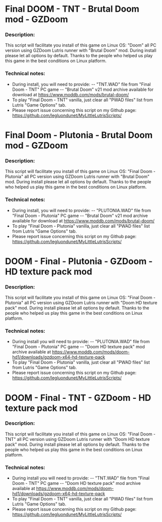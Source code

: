 # Final DOOM - TNT - Brutal Doom mod - GZDoom

### Description:
This script will facilitate you install of this game on Linux OS:
"Doom" all PC version using GZDoom Lutris runner with "Brutal Doom" mod.
During install please let all options by default.
Thanks to the people who helped us play this game in the best conditions on Linux platform.

### Technical notes:
- During install, you will need to provide:
-- "TNT.WAD" file from "Final Doom - TNT" PC game
-- "Brutal Doom" v21 mod archive available for download at https://www.moddb.com/mods/brutal-doom/
- To play "Final Doom - TNT" vanilla, just clear all "PWAD files" list from Lutris "Game Options" tab.
- Please report issue concerning this script on my Github page:
https://github.com/legluondunet/MyLittleLutrisScripts/


# Final Doom - Plutonia - Brutal Doom mod - GZDoom

### Description:
This script will facilitate you install of this game on Linux OS:
"Final Doom - Plutonia" all PC version using GZDoom Lutris runner with "Brutal Doom" mod.
During install please let all options by default.
Thanks to the people who helped us play this game in the best conditions on Linux platform.

### Technical notes:
- During install, you will need to provide:
-- "PLUTONIA.WAD" file from "Final Doom - Plutonia" PC game
-- "Brutal Doom" v21 mod archive available for download at https://www.moddb.com/mods/brutal-doom/
- To play "Final Doom - Plutonia" vanilla, just clear all "PWAD files" list from Lutris "Game Options" tab.
- Please report issue concerning this script on my Github page:
https://github.com/legluondunet/MyLittleLutrisScripts/


# DOOM - Final - Plutonia - GZDoom - HD texture pack mod

### Description:
This script will facilitate you install of this game on Linux OS:
"Final Doom - Plutonia" all PC version using GZDoom Lutris runner with "Doom HD texture pack" mod.
During install please let all options by default.
Thanks to the people who helped us play this game in the best conditions on Linux platform.

### Technical notes:
- During install you will need to provide:
-- "PLUTONIA.WAD" file from "Final Doom - Plutonia" PC game
-- "Doom HD texture pack" mod archive available at https://www.moddb.com/mods/doom-hd1/downloads/gzdoom-x64-hd-texture-pack
- To play "Final Doom - Plutonia" vanilla, just clear all "PWAD files" list from Lutris "Game Options" tab.
- Please report issue concerning this script on my Github page:
https://github.com/legluondunet/MyLittleLutrisScripts/

# DOOM - Final - TNT - GZDoom - HD texture pack mod

### Description:
This script will facilitate you install of this game on Linux OS:
"Final Doom - TNT" all PC version using GZDoom Lutris runner with "Doom HD texture pack" mod.
During install please let all options by default.
Thanks to the people who helped us play this game in the best conditions on Linux platform.

### Technical notes:
- During install you will need to provide:
-- "TNT.WAD" file from "Final Doom - TNT" PC game
-- "Doom HD texture pack" mod archive available at https://www.moddb.com/mods/doom-hd1/downloads/gzdoom-x64-hd-texture-pack
- To play "Final Doom - TNT" vanilla, just clear all "PWAD files" list from Lutris "Game Options" tab.
- Please report issue concerning this script on my Github page:
https://github.com/legluondunet/MyLittleLutrisScripts/

